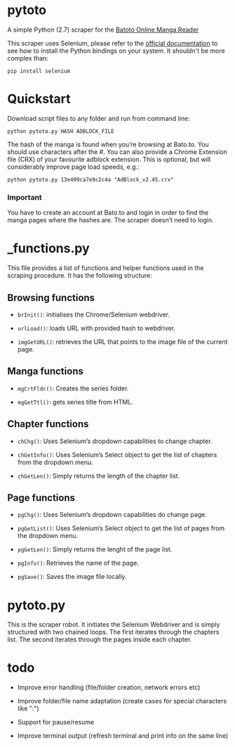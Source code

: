 # pytoto
A simple Python (2.7) scraper for the [Batoto Online Manga Reader](http://bato.to/)

This scraper uses Selenium, please refer to the [official documentation](http://selenium.googlecode.com/svn/trunk/docs/api/py/index.html) to see how to install the Python bindings on your system. It shouldn't be more complex than:

`pip install selenium`

# Quickstart

Download script files to any folder and run from command line:

`python pytoto.py HASH ADBLOCK_FILE`

The hash of the manga is found when you’re browsing at Bato.to. You should use characters after the #. You can also provide a Chrome Extension file (CRX) of your favourite adblock extension. This is optional, but will considerably improve page load speeds, e.g.:

`python pytoto.py 13e499ca7e9c2c4a "AdBlock_v2.45.crx"`

### Important

You have to create an account at Bato.to and login in order to find the manga pages where the hashes are. The scraper doesn’t need to login.

# _functions.py

This file provides a list of functions and helper functions used in the scraping procedure. It has the following structure:

## Browsing functions

* `brInit()`: initialises the Chrome/Selenium webdriver.

* `urlLoad()`: loads URL with provided hash to webdriver.

* `imgGetURL()`: retrieves the URL that points to the image file of the current page.

## Manga functions

* `mgCrtFldr()`: Creates the series folder.

* `mgGetTtl()`: gets series title from HTML.

## Chapter functions

* `chChg()`: Uses Selenium’s dropdown capabilities to change chapter.

* `chGetInfo()`: Uses Selenium’s Select object to get the list of chapters from the dropdown menu.

* `chGetLen()`: Simply returns the length of the chapter list.

## Page functions

* `pgChg()`: Uses Selenium’s dropdown capabilities do change page.

* `pgGetList()`: Uses Selenium’s Select object to get the list of pages from the dropdown menu.

* `pgGetLen()`: Simply returns the lenght of the page list.

* `pgInfo()`: Retrieves the name of the page.

* `pgSave()`: Saves the image file locally.

# pytoto.py

This is the scraper robot. It initiates the Selenium Webdriver and is simply structured with two chained loops. The first iterates through the chapters list. The second iterates through the pages inside each chapter.

# todo

* Improve error handling (file/folder creation, network errors etc)

* Improve folder/file name adaptation (create cases for special characters like ":")

* Support for pause/resume

* Improve terminal output (refresh terminal and print info on the same line)


